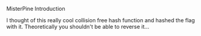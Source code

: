 MisterPine
Introduction

I thought of this really cool collision free hash function and hashed the flag with it. Theoretically you shouldn't be able to reverse it...
